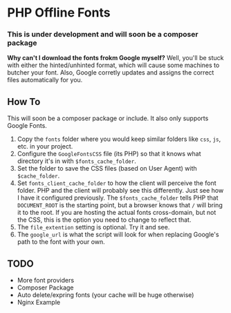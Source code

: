 PHP Offline  Fonts
==================

### **This is under development and will soon be a composer package**

**Why can't I download the fonts frokm Google myself?**
Well, you'll be stuck with either the hinted/unhinted format, which will cause some machines to butcher your font. Also, Google corretly updates and assigns the correct files automatically for you.

How To
------
This will soon be a composer package or include. It also only supports Google Fonts. 
 1.  Copy the `fonts` folder where you would keep similar folders like `css`, `js`, etc. in your project.
 2.  Configure the `GoogleFontsCSS` file (its PHP) so that it knows what directory it's in with `$fonts_cache_folder`.
 3.  Set the folder to save the CSS files (based on User Agent) with `$cache_folder`.
 4.  Set `fonts_client_cache_folder` to how the client will perceive the font folder. PHP and the client will probably see this differently. Just see how I have it configured previously. The `$fonts_cache_folder` tells PHP that `DOCUMENT_ROOT` is the starting point, but a browser knows that `/` will bring it to the root. If you are hosting the actual fonts cross-domain, but not the CSS, this is the option you need to change to reflect that.
 5.  The `file_extention` setting is optional. Try it and see.
 6.  The `google_url` is what the script will look for when replacing Google's path to the font with your own.


TODO
----
 - More font providers
 - Composer Package
 - Auto delete/expring fonts (your cache will be huge otherwise)
 - Nginx Example
